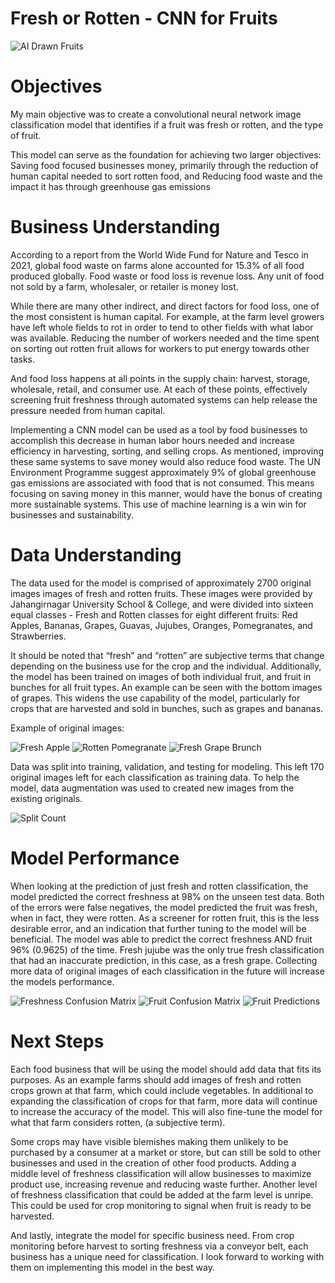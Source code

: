 # Fresh or Rotten - CNN for Fruits

![AI Drawn Fruits](images/fresh_apple.png "Fruit Banner")

# Objectives

My main objective was to create a convolutional neural network image classification model that identifies if a fruit was fresh or rotten, and the type of fruit.

This model can serve as the foundation for achieving two larger objectives:
Saving food focused businesses money, primarily through the reduction of human capital needed to sort rotten food, and
Reducing food waste and the impact it has through greenhouse gas emissions

# Business Understanding


According to a report from the World Wide Fund for Nature and Tesco in 2021, global food waste on farms alone accounted for 15.3% of all food produced globally. Food waste or food loss is revenue loss. Any unit of food not sold by a farm, wholesaler, or retailer is money lost.

While there are many other indirect, and direct factors for food loss, one of the most consistent is human capital. For example, at the farm level growers have left whole fields to rot in order to tend to other fields with what labor was available. Reducing the number of workers needed and the time spent on sorting out rotten fruit allows for workers to put energy towards other tasks.

And food loss happens at all points in the supply chain: harvest, storage, wholesale, retail, and consumer use. At each of these points, effectively screening fruit freshness through automated systems can help release the pressure needed from human capital.

Implementing a CNN model can be used as a tool by food businesses to accomplish this decrease in human labor hours needed and increase efficiency in harvesting, sorting, and selling crops. As mentioned, improving these same systems to save money would also reduce food waste. The UN Environment Programme suggest approximately 9% of global greenhouse gas emissions are associated with food that is not consumed. This means focusing on saving money in this manner, would have the bonus of creating more sustainable systems. This use of machine learning is a win win for businesses and sustainability.

# Data Understanding

The data used for the model is comprised of approximately 2700 original images images of fresh and rotten fruits. These images were provided by Jahangirnagar University School & College, and were divided into sixteen equal classes - Fresh and Rotten classes for eight different fruits: Red Apples, Bananas, Grapes, Guavas, Jujubes, Oranges, Pomegranates, and Strawberries.

It should be noted that “fresh” and “rotten” are subjective terms that change depending on the business use for the crop and the individual. Additionally, the model has been trained on images of both individual fruit, and fruit in bunches for all fruit types. An example can be seen with the bottom images of grapes. This widens the use capability of the model, particularly for crops that are harvested and sold in bunches, such as grapes and bananas. 


Example of original images:

![Fresh Apple](images/fresh_apple.png "Fresh Apple")
![Rotten Pomegranate](images/rotten_pomegranate.png "Rotten Pomegranate")
![Fresh Grape Brunch](images/fresh_grape_bunch.png "Fresh Grape Bunch")

Data was split into training, validation, and testing for modeling. This left 170 original images left for each classification as training data. To help the model, data augmentation was used to created new images from the existing originals.

![Split Count](images/split_count.png "Split Count")

# Model Performance

When looking at the prediction of just fresh and rotten classification, the model predicted the correct freshness at 98% on the unseen test data. Both of the errors were false negatives, the model predicted the fruit was fresh, when in fact, they were rotten. As a screener for rotten fruit, this is the less desirable error, and an indication that further tuning to the model will be beneficial. The model was able to predict the correct freshness AND fruit 96% (0.9625) of the time. Fresh jujube was the only true fresh classification that had an inaccurate prediction, in this case, as a fresh grape. Collecting more data of original images of each classification in the future will increase the models performance.

![Freshness Confusion Matrix](images/con_mat.png "Freshness Confusion Matrix")
![Fruit Confusion Matrix](images/con_mat_all.png "Fruit Confusion Matrix")
![Fruit Predictions](images/preds_bars.png "Fruit Predictions")

# Next Steps

Each food business that will be using the model should add data that fits its purposes. As an example farms should add images of fresh and rotten crops grown at that farm, which could include vegetables. In additional to expanding the classification of crops for that farm, more data will continue to increase the accuracy of the model. This will also fine-tune the model for what that farm considers rotten, (a subjective term).

Some crops may have visible blemishes making them unlikely to be purchased by a consumer at a market or store, but can still be sold to other businesses and used in the creation of other food products. Adding a middle level of freshness classification will allow businesses to maximize product use, increasing revenue and reducing waste further. Another level of freshness classification that could be added at the farm level is unripe. This could be used for crop monitoring to signal when fruit is ready to be harvested.

And lastly, integrate the model for specific business need. From crop monitoring before harvest to sorting freshness via a conveyor belt, each business has a unique need for classification. I look forward to working with them on implementing this model in the best way.

